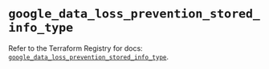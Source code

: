 # `google_data_loss_prevention_stored_info_type`

Refer to the Terraform Registry for docs: [`google_data_loss_prevention_stored_info_type`](https://registry.terraform.io/providers/hashicorp/google-beta/6.20.0/docs/resources/google_data_loss_prevention_stored_info_type).
